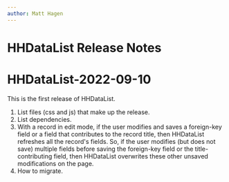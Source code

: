 ```yaml
---
author: Matt Hagen
---
```


# HHDataList Release Notes

# HHDataList-2022-09-10

This is the first release of HHDataList.

1. List files (css and js) that make up the release.
1. List dependencies.
1. With a record in edit mode, if the user modifies and saves a foreign-key field or a field that contributes to the record title, then HHDataList refreshes all the record's fields. So, if the user modifies (but does not save) multiple fields before saving the foreign-key field or the title-contributing field, then HHDataList overwrites these other unsaved modifications on the page.
1. How to migrate.